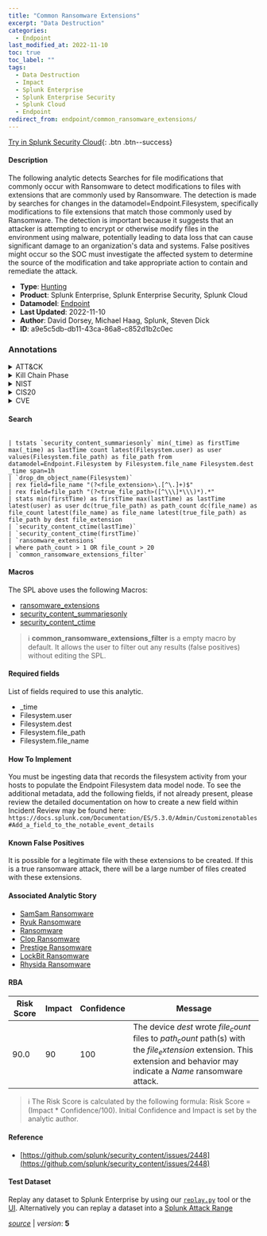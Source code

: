 ```yaml
---
title: "Common Ransomware Extensions"
excerpt: "Data Destruction"
categories:
  - Endpoint
last_modified_at: 2022-11-10
toc: true
toc_label: ""
tags:
  - Data Destruction
  - Impact
  - Splunk Enterprise
  - Splunk Enterprise Security
  - Splunk Cloud
  - Endpoint
redirect_from: endpoint/common_ransomware_extensions/
---
```




[Try in Splunk Security Cloud](https://www.splunk.com/en_us/cyber-security.html){: .btn .btn--success}

#### Description

The following analytic detects Searches for file modifications that commonly occur with Ransomware to detect modifications to files with extensions that are commonly used by Ransomware. The detection is made by searches for changes in the datamodel=Endpoint.Filesystem, specifically modifications to file extensions that match those commonly used by Ransomware. The detection is important because it suggests that an attacker is attempting to encrypt or otherwise modify files in the environment using malware, potentially leading to data loss that can cause significant damage to an organization&#39;s data and systems. False positives might occur so the SOC must investigate the affected system to determine the source of the modification and take appropriate action to contain and remediate the attack.

- **Type**: [Hunting](https://github.com/splunk/security_content/wiki/Detection-Analytic-Types)
- **Product**: Splunk Enterprise, Splunk Enterprise Security, Splunk Cloud
- **Datamodel**: [Endpoint](https://docs.splunk.com/Documentation/CIM/latest/User/Endpoint)
- **Last Updated**: 2022-11-10
- **Author**: David Dorsey, Michael Haag, Splunk, Steven Dick
- **ID**: a9e5c5db-db11-43ca-86a8-c852d1b2c0ec

### Annotations
<details>
  <summary>ATT&CK</summary>

<div markdown="1">

#### [ATT&CK](https://attack.mitre.org/)

| ID          | Technique   | Tactic         |
| ----------- | ----------- |--------------- |
| [T1485](https://attack.mitre.org/techniques/T1485/) | Data Destruction | Impact |

</div>
</details>


<details>
  <summary>Kill Chain Phase</summary>

<div markdown="1">

* Actions On Objectives


</div>
</details>


<details>
  <summary>NIST</summary>

<div markdown="1">

* DE.AE



</div>
</details>

<details>
  <summary>CIS20</summary>

<div markdown="1">

* CIS 10



</div>
</details>

<details>
  <summary>CVE</summary>

<div markdown="1">


</div>
</details>


#### Search

```

| tstats `security_content_summariesonly` min(_time) as firstTime max(_time) as lastTime count latest(Filesystem.user) as user values(Filesystem.file_path) as file_path from datamodel=Endpoint.Filesystem by Filesystem.file_name Filesystem.dest _time span=1h 
| `drop_dm_object_name(Filesystem)` 
| rex field=file_name "(?<file_extension>\.[^\.]+)$" 
| rex field=file_path "(?<true_file_path>([^\\\]*\\\)*).*" 
| stats min(firstTime) as firstTime max(lastTime) as lastTime latest(user) as user dc(true_file_path) as path_count dc(file_name) as file_count latest(file_name) as file_name latest(true_file_path) as file_path by dest file_extension 
| `security_content_ctime(lastTime)` 
| `security_content_ctime(firstTime)` 
| `ransomware_extensions` 
| where path_count > 1 OR file_count > 20 
| `common_ransomware_extensions_filter`
```

#### Macros
The SPL above uses the following Macros:
* [ransomware_extensions](https://github.com/splunk/security_content/blob/develop/macros/ransomware_extensions.yml)
* [security_content_summariesonly](https://github.com/splunk/security_content/blob/develop/macros/security_content_summariesonly.yml)
* [security_content_ctime](https://github.com/splunk/security_content/blob/develop/macros/security_content_ctime.yml)

> :information_source:
> **common_ransomware_extensions_filter** is a empty macro by default. It allows the user to filter out any results (false positives) without editing the SPL.



#### Required fields
List of fields required to use this analytic.
* _time
* Filesystem.user
* Filesystem.dest
* Filesystem.file_path
* Filesystem.file_name



#### How To Implement
You must be ingesting data that records the filesystem activity from your hosts to populate the Endpoint Filesystem data model node. To see the additional metadata, add the following fields, if not already present, please review the detailed documentation on how to create a new field within Incident Review may be found here: `https://docs.splunk.com/Documentation/ES/5.3.0/Admin/Customizenotables#Add_a_field_to_the_notable_event_details`
#### Known False Positives
It is possible for a legitimate file with these extensions to be created. If this is a true ransomware attack, there will be a large number of files created with these extensions.

#### Associated Analytic Story
* [SamSam Ransomware](/stories/samsam_ransomware)
* [Ryuk Ransomware](/stories/ryuk_ransomware)
* [Ransomware](/stories/ransomware)
* [Clop Ransomware](/stories/clop_ransomware)
* [Prestige Ransomware](/stories/prestige_ransomware)
* [LockBit Ransomware](/stories/lockbit_ransomware)
* [Rhysida Ransomware](/stories/rhysida_ransomware)




#### RBA

| Risk Score  | Impact      | Confidence   | Message      |
| ----------- | ----------- |--------------|--------------|
| 90.0 | 90 | 100 | The device $dest$ wrote $file_count$ files to $path_count$ path(s) with the $file_extension$ extension. This extension and behavior may indicate a $Name$ ransomware attack. |


> :information_source:
> The Risk Score is calculated by the following formula: Risk Score = (Impact * Confidence/100). Initial Confidence and Impact is set by the analytic author.


#### Reference

* [https://github.com/splunk/security_content/issues/2448](https://github.com/splunk/security_content/issues/2448)



#### Test Dataset
Replay any dataset to Splunk Enterprise by using our [`replay.py`](https://github.com/splunk/attack_data#using-replaypy) tool or the [UI](https://github.com/splunk/attack_data#using-ui).
Alternatively you can replay a dataset into a [Splunk Attack Range](https://github.com/splunk/attack_range#replay-dumps-into-attack-range-splunk-server)




[*source*](https://github.com/splunk/security_content/tree/develop/detections/endpoint/common_ransomware_extensions.yml) \| *version*: **5**